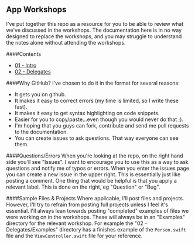 ## App Workshops

I've put together this repo as a resource for you to be able to review what we've discussed in the workshops. The documentation here is in no way designed to replace the workshops, and you may struggle to understand the notes alone without attending the workshops.

####Contents
+ [01 - Intro](https://github.com/KyleGoslan/App-Workshops/tree/master/01%20-%20Intro%20%26%20Objects)  
+ [02 - Delegates](https://github.com/KyleGoslan/App-Workshops/tree/master/02%20-%20Delegates)  

####Why GitHub?
I've chosen to do it in the format for several reasons:
+ It gets you on github.
+ It makes it easy to correct errors (my time is limited, so I write these fast). 
+ It makes it easy to get syntax highlighting on code snippets.  
+ Easier for you to copy/paste...even though you would never do that ;). 
+ I'm hoping that you guys can fork, contribute and send me pull requests to the documentation.  
+ You can create issues to ask questions. That way everyone can see them.  

####Questions/Errors
When you're looking at the repo, on the right hand side you'll see "Issues". I want to encourage you to use this as a way to ask questions and notify me of typos or errors. When you enter the issues page you can create a new issue in the upper right. This is essentially just like posting a comment. One thing that would be helpful is that you apply a relevant label. This is done on the right, eg "Question" or "Bug".

####Sample Files & Projects
Where applicable, I'll post files and projects. However, I'll try to refrain from posting full projects unless I feel it's essential. I'll always lean towards posting "completed" examples of files we were working on in the workshops. These will always be in an "Examples" directory for the relevant workshop. For example the "02 - Delegates/Examples" directory has a finishes example of the `Person.swift` file and the `ViewController.swift` file for your reference. 



